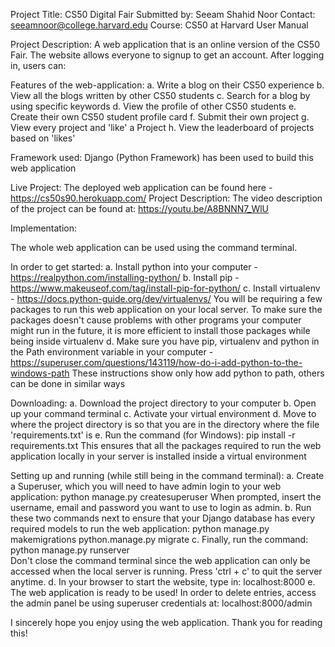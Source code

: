 Project Title: CS50 Digital Fair
Submitted by: Seeam Shahid Noor
Contact: seeamnoor@college.harvard.edu
Course: CS50 at Harvard
User Manual

Project Description: A web application that is an online version of the CS50 Fair. The website allows everyone to signup to get an account. After logging
in, users can:

Features of the web-application:
a. Write a blog on their CS50 experience
b. View all the blogs written by other CS50 students
c. Search for a blog by using specific keywords
d. View the profile of other CS50 students
e. Create their own CS50 student profile card
f. Submit their own project
g. View every project and 'like' a Project
h. View the leaderboard of projects based on 'likes'

Framework used: Django (Python Framework) has been used to build this web application

Live Project: The deployed web application can be found here - https://cs50s90.herokuapp.com/
Project Description: The video description of the project can be found at: https://youtu.be/A8BNNN7_WlU

Implementation:

The whole web application can be used using the command terminal.

In order to get started:
a. Install python into your computer - https://realpython.com/installing-python/
b. Install pip - https://www.makeuseof.com/tag/install-pip-for-python/
c. Install virtualenv - https://docs.python-guide.org/dev/virtualenvs/
You will be requiring a few packages to run this web application on your local server. To make sure the packages doesn't cause problems with
other programs your computer might run in the future, it is more efficient to install those packages while being inside virtualenv
d. Make sure you have pip, virtualenv and python in the Path environment variable in your computer - https://superuser.com/questions/143119/how-do-i-add-python-to-the-windows-path
These instructions show only how add python to path, others can be done in similar ways

Downloading:
a. Download the project directory to your computer
b. Open up your command terminal
c. Activate your virtual environment
d. Move to where the project directory is so that you are in the directory where the file 'requirements.txt' is
e. Run the command (for Windows):   pip install -r requirements.txt
This ensures that all the packages required to run the web application locally in your server is installed inside a virtual environment

Setting up and running (while still being in the command terminal):
a. Create a Superuser, which you will need to have admin login to your web application:   python manage.py createsuperuser
When prompted, insert the username, email and password you want to use to login as admin.
b. Run these two commands next to ensure that your Django database has every required models to run the web application:
python manage.py makemigrations
python.manage.py migrate
c. Finally, run the command:  python manage.py runserver  
Don't close the command terminal since the web application can only be accessed when the local server is running. Press 'ctrl + c' to quit the
server anytime.
d. In your browser to start the website, type in:     localhost:8000
e. The web application is ready to be used! In order to delete entries, access the admin panel be using superuser credentials at:
localhost:8000/admin

I sincerely hope you enjoy using the web application. Thank you for reading this!

